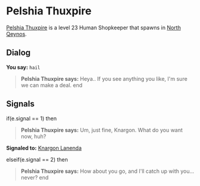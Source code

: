 # Pelshia Thuxpire



[Pelshia Thuxpire](/npc/2073) is a level 23 Human Shopkeeper that spawns in [North Qeynos](/zone/2).



## Dialog

**You say:** `hail`



>**Pelshia Thuxpire says:** Heya.. If you see anything you like, I'm sure we can make a deal.
end



## Signals

if(e.signal == 1) then


>**Pelshia Thuxpire says:** Um, just fine, Knargon. What do you want now, huh?


**Signaled to:**  [Knargon Lanenda](/npc/2072)

elseif(e.signal == 2) then


>**Pelshia Thuxpire says:** How about you go, and I'll catch up with you... never?
end
